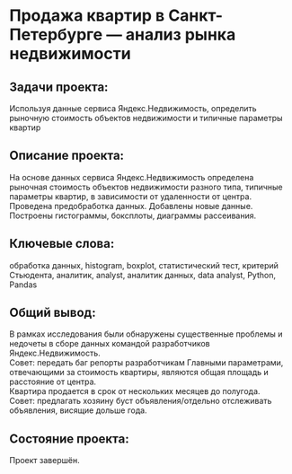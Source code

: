  # Продажа квартир в Санкт-Петербурге — анализ рынка недвижимости

 ## Задачи проекта:
 Используя данные сервиса Яндекс.Недвижимость, определить рыночную стоимость объектов недвижимости и типичные параметры квартир
 ## Описание проекта:
 На основе данных сервиса Яндекс.Недвижимость определена рыночная стоимость
объектов недвижимости разного типа, типичные параметры квартир, в зависимости от
удаленности от центра. Проведена предобработка данных. Добавлены новые данные.
Построены гистограммы, боксплоты, диаграммы рассеивания.
## Ключевые слова:
обработка данных, histogram, boxplot, статистический тест,
критерий Стьюдента, аналитик, analyst, аналитик данных, data analyst, Python, Pandas 

## Общий вывод:
В рамках исследования были обнаружены существенные проблемы и недочеты в сборе данных командой разработчиков Яндекс.Недвижимость.  
Совет: передать баг репорты разработчикам Главными параметрами, отвечающими за стоимость квартиры, являются общая площадь и расстояние от центра.  
Квартира продается в срок от нескольких месяцев до полугода.  
Совет: предлагать хозяину буст объявления/отдельно отслеживать объявления, висящие дольше года.

## Состояние проекта:
Проект завершён.

